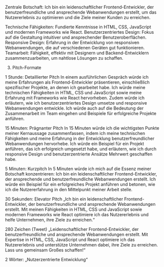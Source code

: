Zentrale Botschaft: Ich bin ein leidenschaftlicher Frontend-Entwickler, der benutzerfreundliche und ansprechende Webanwendungen erstellt, um das Nutzererlebnis zu optimieren und die Ziele meiner Kunden zu erreichen.

Technische Fähigkeiten: Fundierte Kenntnisse in HTML, CSS, JavaScript und modernen Frameworks wie React.
Benutzerzentriertes Design: Fokus auf die Gestaltung intuitiver und ansprechender Benutzeroberflächen.
Responsive Design: Erfahrung in der Entwicklung von responsiven Webanwendungen, die auf verschiedenen Geräten gut funktionieren.
Teamarbeit: Fähigkeit, effektiv mit Designern und Backend-Entwicklern zusammenzuarbeiten, um nahtlose Lösungen zu schaffen.

3. Pitch-Formate

1 Stunde: Detaillierter Pitch
In einem ausführlichen Gespräch würde ich meine Erfahrungen als Frontend-Entwickler präsentieren, einschließlich spezifischer Projekte, an denen ich gearbeitet habe. Ich würde meine technischen Fähigkeiten in HTML, CSS und JavaScript sowie meine Erfahrung mit Frameworks wie React hervorheben. 
Zudem würde ich erläutern, wie ich benutzerzentriertes Design umsetze und responsive Webanwendungen entwickle. Ich würde auch auf die Bedeutung der Zusammenarbeit im Team eingehen und Beispiele für erfolgreiche Projekte anführen.

15 Minuten: Prägnanter Pitch
In 15 Minuten würde ich die wichtigsten Punkte meiner Kernaussage zusammenfassen, indem ich meine technischen Fähigkeiten und meine Erfahrung in der Entwicklung benutzerfreundlicher Webanwendungen hervorhebe. 
Ich würde ein Beispiel für ein Projekt anführen, das ich erfolgreich umgesetzt habe, und erläutern, wie ich durch responsive Design und benutzerzentrierte Ansätze Mehrwert geschaffen habe.

5 Minuten: Kurzpitch
In 5 Minuten würde ich mich auf die Essenz meiner Botschaft konzentrieren: Ich bin ein leidenschaftlicher Frontend-Entwickler, der ansprechende und benutzerfreundliche Webanwendungen erstellt. 
Ich würde ein Beispiel für ein erfolgreiches Projekt anführen und betonen, wie ich die Nutzererfahrung in den Mittelpunkt meiner Arbeit stelle.

30 Sekunden: Elevator Pitch
„Ich bin ein leidenschaftlicher Frontend-Entwickler, der benutzerfreundliche und ansprechende Webanwendungen erstellt. 
Mit meinen Fähigkeiten in HTML, CSS und JavaScript sowie modernen Frameworks wie React optimiere ich das Nutzererlebnis und helfe Unternehmen, ihre Ziele zu erreichen.“

280 Zeichen (Tweet)
„Leidenschaftlicher Frontend-Entwickler, der benutzerfreundliche und ansprechende Webanwendungen erstellt. 
Mit Expertise in HTML, CSS, JavaScript und React optimiere ich das Nutzererlebnis und unterstütze Unternehmen dabei, ihre Ziele zu erreichen.
Lass uns gemeinsam Großes schaffen!“

2 Wörter:
„Nutzerzentrierte Entwicklung“
